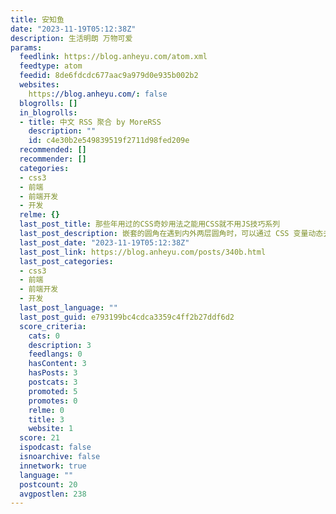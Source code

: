 ```yaml
---
title: 安知鱼
date: "2023-11-19T05:12:38Z"
description: 生活明朗 万物可爱
params:
  feedlink: https://blog.anheyu.com/atom.xml
  feedtype: atom
  feedid: 8de6fdcdc677aac9a979d0e935b002b2
  websites:
    https://blog.anheyu.com/: false
  blogrolls: []
  in_blogrolls:
  - title: 中文 RSS 聚合 by MoreRSS
    description: ""
    id: c4e30b2e549839519f2711d98fed209e
  recommended: []
  recommender: []
  categories:
  - css3
  - 前端
  - 前端开发
  - 开发
  relme: {}
  last_post_title: 那些年用过的CSS奇妙用法之能用CSS就不用JS技巧系列
  last_post_description: 嵌套的圆角在遇到内外两层圆角时，可以通过 CSS 变量动态去计算内部的圆角，看起来会更加和谐
  last_post_date: "2023-11-19T05:12:38Z"
  last_post_link: https://blog.anheyu.com/posts/340b.html
  last_post_categories:
  - css3
  - 前端
  - 前端开发
  - 开发
  last_post_language: ""
  last_post_guid: e793199bc4cdca3359c4ff2b27ddf6d2
  score_criteria:
    cats: 0
    description: 3
    feedlangs: 0
    hasContent: 3
    hasPosts: 3
    postcats: 3
    promoted: 5
    promotes: 0
    relme: 0
    title: 3
    website: 1
  score: 21
  ispodcast: false
  isnoarchive: false
  innetwork: true
  language: ""
  postcount: 20
  avgpostlen: 238
---
```

